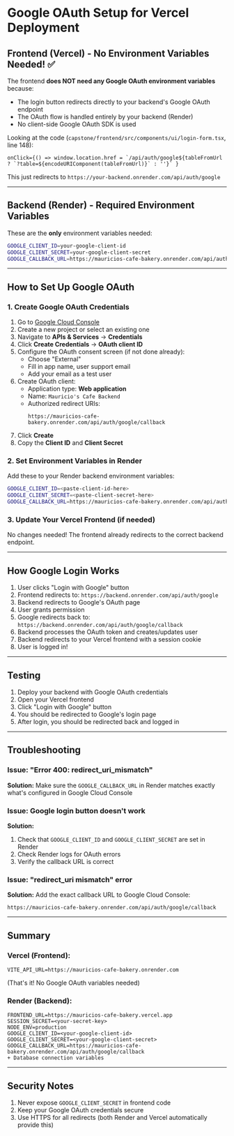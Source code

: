 # Google OAuth Setup for Vercel Deployment

## Frontend (Vercel) - No Environment Variables Needed! ✅

The frontend **does NOT need any Google OAuth environment variables** because:
- The login button redirects directly to your backend's Google OAuth endpoint
- The OAuth flow is handled entirely by your backend (Render)
- No client-side Google OAuth SDK is used

Looking at the code (`capstone/frontend/src/components/ui/login-form.tsx`, line 148):
```tsx
onClick={() => window.location.href = `/api/auth/google${tableFromUrl ? `?table=${encodeURIComponent(tableFromUrl)}` : ''}` }
```

This just redirects to `https://your-backend.onrender.com/api/auth/google`

---

## Backend (Render) - Required Environment Variables

These are the **only** environment variables needed:

```bash
GOOGLE_CLIENT_ID=your-google-client-id
GOOGLE_CLIENT_SECRET=your-google-client-secret
GOOGLE_CALLBACK_URL=https://mauricios-cafe-bakery.onrender.com/api/auth/google/callback
```

---

## How to Set Up Google OAuth

### 1. Create Google OAuth Credentials

1. Go to [Google Cloud Console](https://console.cloud.google.com/)
2. Create a new project or select an existing one
3. Navigate to **APIs & Services** → **Credentials**
4. Click **Create Credentials** → **OAuth client ID**
5. Configure the OAuth consent screen (if not done already):
   - Choose "External"
   - Fill in app name, user support email
   - Add your email as a test user
6. Create OAuth client:
   - Application type: **Web application**
   - Name: `Mauricio's Cafe Backend`
   - Authorized redirect URIs: 
     ```
     https://mauricios-cafe-bakery.onrender.com/api/auth/google/callback
     ```
7. Click **Create**
8. Copy the **Client ID** and **Client Secret**

### 2. Set Environment Variables in Render

Add these to your Render backend environment variables:

```bash
GOOGLE_CLIENT_ID=<paste-client-id-here>
GOOGLE_CLIENT_SECRET=<paste-client-secret-here>
GOOGLE_CALLBACK_URL=https://mauricios-cafe-bakery.onrender.com/api/auth/google/callback
```

### 3. Update Your Vercel Frontend (if needed)

No changes needed! The frontend already redirects to the correct backend endpoint.

---

## How Google Login Works

1. User clicks "Login with Google" button
2. Frontend redirects to: `https://backend.onrender.com/api/auth/google`
3. Backend redirects to Google's OAuth page
4. User grants permission
5. Google redirects back to: `https://backend.onrender.com/api/auth/google/callback`
6. Backend processes the OAuth token and creates/updates user
7. Backend redirects to your Vercel frontend with a session cookie
8. User is logged in!

---

## Testing

1. Deploy your backend with Google OAuth credentials
2. Open your Vercel frontend
3. Click "Login with Google" button
4. You should be redirected to Google's login page
5. After login, you should be redirected back and logged in

---

## Troubleshooting

### Issue: "Error 400: redirect_uri_mismatch"
**Solution:** Make sure the `GOOGLE_CALLBACK_URL` in Render matches exactly what's configured in Google Cloud Console

### Issue: Google login button doesn't work
**Solution:** 
1. Check that `GOOGLE_CLIENT_ID` and `GOOGLE_CLIENT_SECRET` are set in Render
2. Check Render logs for OAuth errors
3. Verify the callback URL is correct

### Issue: "redirect_uri mismatch" error
**Solution:** Add the exact callback URL to Google Cloud Console:
```
https://mauricios-cafe-bakery.onrender.com/api/auth/google/callback
```

---

## Summary

### Vercel (Frontend):
```
VITE_API_URL=https://mauricios-cafe-bakery.onrender.com
```
(That's it! No Google OAuth variables needed)

### Render (Backend):
```
FRONTEND_URL=https://mauricios-cafe-bakery.vercel.app
SESSION_SECRET=<your-secret-key>
NODE_ENV=production
GOOGLE_CLIENT_ID=<your-google-client-id>
GOOGLE_CLIENT_SECRET=<your-google-client-secret>
GOOGLE_CALLBACK_URL=https://mauricios-cafe-bakery.onrender.com/api/auth/google/callback
+ Database connection variables
```

---

## Security Notes

1. Never expose `GOOGLE_CLIENT_SECRET` in frontend code
2. Keep your Google OAuth credentials secure
3. Use HTTPS for all redirects (both Render and Vercel automatically provide this)




